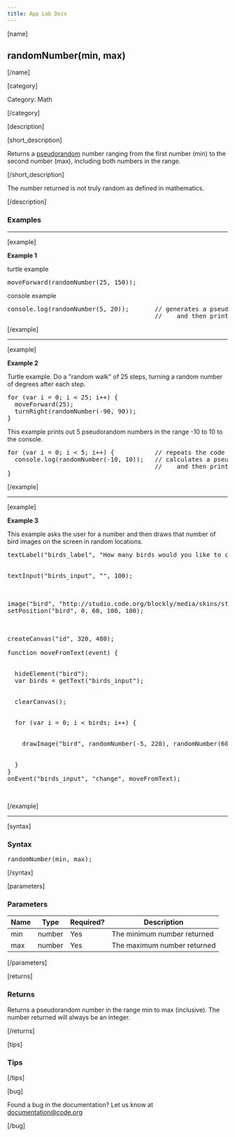 ```yaml
---
title: App Lab Docs
---
```


[name]

## randomNumber(min, max)

[/name]


[category]

Category: Math

[/category]

[description]

[short_description]

Returns a [pseudorandom](http://en.wikipedia.org/wiki/Pseudorandom_number_generator) number ranging from the first number (min) to the second number (max), including both numbers in the range.

[/short_description]

The number returned is not truly random as defined in mathematics.

[/description]

### Examples
____________________________________________________

[example]

**Example 1**

turtle example
<pre>
moveForward(randomNumber(25, 150));
</pre>

console example
<pre>
console.log(randomNumber(5, 20));       // generates a pseudorandom number in the range 5 to 20 (inclusive)
                                        //    and then prints it to the console
</pre>

[/example]

____________________________________________________

[example]

**Example 2**

Turtle example.  Do a "random walk" of 25 steps, turning a random number of degrees after each step.
<pre>
for (var i = 0; i < 25; i++) {
  moveForward(25);
  turnRight(randomNumber(-90, 90));
}
</pre>

This example prints out 5 pseudorandom numbers in the range -10 to 10 to the console.

<pre>
for (var i = 0; i < 5; i++) {           // repeats the code inside of this block 5 times
  console.log(randomNumber(-10, 10));   // calculates a pseudorandom number in the range -10 to 10
                                        //    and then prints it to the console
}
</pre>

[/example]

____________________________________________________

[example]

**Example 3**

This example asks the user for a number and then draws that number of bird images on the screen in random locations.

<pre>
textLabel("birds_label", "How many birds would you like to create?"); // creates a text label for the number
                                                                      // of birds input

textInput("birds_input", "", 100);                                    // creates a text box for the user
                                                                      // to enter the number of birds they
                                                                      // want drawn on the canvas

image("bird", "http://studio.code.org/blockly/media/skins/studio/bird_thumb.png");  // creates the bird image
setPosition("bird", 0, 60, 100, 100);                                 // sets the location of the bird image
                                                                      // so that it is below the text label
                                                                      // and text box

createCanvas("id", 320, 480);                                         // creates the canvas

function moveFromText(event) {                                        // creates a function for when the user
                                                                      // moves out of the text box

  hideElement("bird");                                                // hides the original bird image
  var birds = getText("birds_input");                                 // gets the number the user entered and
                                                                      // stores it into the birds variable

  clearCanvas();                                                      // clears the canvas, this allows the
                                                                      // user to change the value in the
                                                                      // text box
  for (var i = 0; i < birds; i++) {                                   // this loop will draw the
                                                                      // correct number of birds based on
                                                                      // what the user entered
    drawImage("bird", randomNumber(-5, 220), randomNumber(60, 370));  // this draws the birds at random
                                                                      // location within the size of
                                                                      // the canvas
  }
}
onEvent("birds_input", "change", moveFromText);                       // when the user moves from the
                                                                      // text box, the function moveFromText
                                                                      // will be called
</pre>


[/example]

____________________________________________________

[syntax]

### Syntax
<pre>
randomNumber(min, max);
</pre>

[/syntax]

[parameters]

### Parameters

| Name  | Type | Required? | Description |
|-----------------|------|-----------|-------------|
| min | number | Yes | The minimum number returned  |
| max | number | Yes | The maximum number returned  |


[/parameters]

[returns]

### Returns
Returns a pseudorandom number in the range min to max (inclusive). The number returned will always be an integer.

[/returns]

[tips]

### Tips


[/tips]

[bug]

Found a bug in the documentation? Let us know at documentation@code.org

[/bug]
